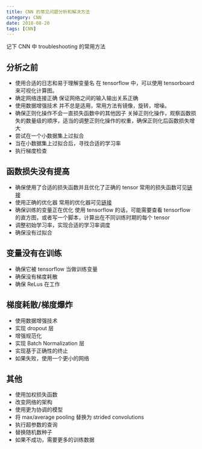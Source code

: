 ```yaml
---
title: CNN 的常见问题分析和解决方法
category: CNN
date: 2018-08-20
tags: [CNN]
---
```


记下 CNN 中 troubleshooting 的常用方法

## 分析之前

- 使用合适的日志和易于理解变量名
  在 tensorflow 中，可以使用 tensorboard 来可视化计算图。
- 确定网络连接正确
  保证网络之间的输入输出关系正确
- 使用数据增强技术
  并不总是适用，常用方法有镜像，旋转，增噪。
- 确保正则化操作不会一直损失函数中的其他因子
  关掉正则化操作，观察函数损失的数量级的顺序，适当的调整正则化操作的权重，确保正则化后函数损失增大
- 尝试在一个小数据集上过拟合
- 当在小数据集上过拟合后，寻找合适的学习率
- 执行梯度检查

## 函数损失没有提高

- 确保使用了合适的损失函数并且优化了正确的 tensor
  常用的损失函数可见[链接](https://en.wikipedia.org/wiki/Loss_functions_for_classification)
- 使用正确的优化器
  常用的优化器可见[链接](https://keras.io/optimizers/)
- 确保训练的变量正在优化
  使用 tensorflow 的话，可能需要查看 tensorflow 的直方图，或者写一个脚本，计算出在不同训练时期的每个 tensor
- 调整初始学习率，实现合适的学习率调度
- 确保没有过拟合

## 变量没有在训练

- 确保它被 tensorflow 当做训练变量
- 确保没有梯度耗散
- 确保 ReLus 在工作

## 梯度耗散/梯度爆炸

- 使用数据增强技术
- 实现 dropout 层
- 增强规范化
- 实现 Batch Normalization 层
- 实现基于正确性的终止
- 如果失败，使用一个更小的网络

## 其他

- 使用加权损失函数
- 改变网络的架构
- 使用更为协调的模型
- 将 max/average pooling 替换为 strided convolutions
- 执行超参数的查询
- 替换随机数种子
- 如果不成功，需要更多的训练数据